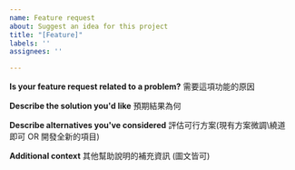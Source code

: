 ```yaml
---
name: Feature request
about: Suggest an idea for this project
title: "[Feature]"
labels: ''
assignees: ''

---
```


**Is your feature request related to a problem?**
需要這項功能的原因

**Describe the solution you'd like**
預期結果為何

**Describe alternatives you've considered**
評估可行方案(現有方案微調\繞道 即可 OR 開發全新的項目)

**Additional context**
其他幫助說明的補充資訊 (圖文皆可)
